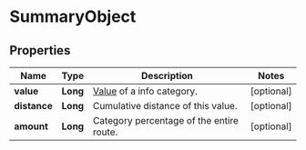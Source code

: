 
# SummaryObject

## Properties
Name | Type | Description | Notes
------------ | ------------- | ------------- | -------------
**value** | **Long** | [Value](https://github.com/GIScience/openrouteservice-docs#routing-response) of a info category. |  [optional]
**distance** | **Long** | Cumulative distance of this value. |  [optional]
**amount** | **Long** | Category percentage of the entire route. |  [optional]



